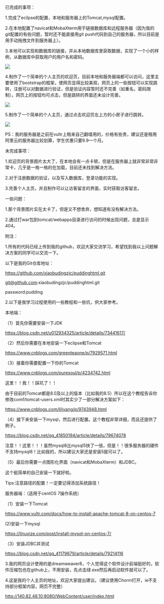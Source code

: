 已完成的事项：

1.完成了ecilpse的配置，本地和服务器上的Tomcat,mysql配置。

2.在本地配置了navicat和MobaXterm用于链接数据库和远程服务器（因为我的git配置的有些问题，暂时还不能直接用git push代码到自己的服务器，所以目前是用手动拖拽文件到服务器上）。

3.本地可以实现和数据库的链接，并从本地数据库里获取数据，实现了一个小的样例，从数据库中获取用户的用户名和密码。

![](C:\Users\xbd980904\Desktop\网页学习报告\数据库结果.PNG)

4.制作了一个简单的个人主页的欢迎页，目前本地和服务器端都可以访问，这里主要使用了bootstrap的框架，使网页显得比较美观，网页上的一些按钮可以实现跳转，注册可以对数据进行验证，但是验证内容暂时还不完善（如重名，密码限制）。网页上的按钮均可点击，但是跳转的界面还未设计完善。

![](C:\Users\xbd980904\Desktop\网页学习报告\欢迎.PNG)

5.制作了一个简单的个人主页，通过点击欢迎页左上方的小房子进行跳转。

![](C:\Users\xbd980904\Desktop\网页学习报告\个人主页.PNG)

PS：我的服务器是之前在vultr上租来自己翻墙用的，价格有些贵，建议还是租用阿里云的服务器比较划算，学生优惠只要9.9一个月。

未完成事项：

1.欢迎页的背景图片太大了，在本地会有一点卡顿，但是在服务器上就非常非常非常卡，几乎是一格一格的在加载，目前还未找到解决方法。

2.对于注册数据的验证，以及写入数据库，登录功能的实现。

3.完善个人主页，并且制作可以让访客留言的界面，实时获取访客留言。

一些问题：

1.那个背景图片实在太卡了，但是又不想舍弃，想知道有没有解决方法。

2.通过打war包到tomcat/webapps目录进行访问的时候出现问题，总是显示404。



附注：

1.所有的代码已经上传到我的github，欢迎大家交流学习，希望找到我以上问题解决方案的同学可以交流一下。

以下是我的Git仓库地址：

https://github.com/xiaobudingzjc/puddinghtml.git

git@github.com:xiaobudingzjc/puddinghtml.git

password:pudding

2.以下是我学习过程使用的一些教程和一些坑，供大家参考。

本地端：

（1）首先你需要安装一下JDK

<https://blog.csdn.net/u012934325/article/details/73441617/>

（2）然后你需要在本地安装一下eclipse和Tomcat

<https://www.cnblogs.com/greenteaone/p/7929571.html>

（3）接着你需要配置一下你的Tomcat

<https://www.cnblogs.com/puresoul/p/4234742.html>

这里！！我！！踩坑了！！

由于目前的Tomcat都是8.0及以上的版本（比如我的8.5）所以在这个教程告诉你修改comf/tomcat-users.xml时其实少了一部分解决方案如下：

<https://www.cnblogs.com/liliyang/p/9743948.html>

（4）接下来安装一下mysql，然后进行配置。这个教程非常详细，而且还提供了例子。

<https://blog.csdn.net/qq_41850194/article/details/79674078>

注意！！这里！！！虽然mysql8比mysql5快了一倍，但是！！很多服务器的硬件不支持mysql8！比如我的，所以建议大家还是安装5就可以了。

（5）最后你需要一点图形化界面（navicat和MobaXterm）和JDBC。

这个挺简单的自己安装一下就好啦。

Tips:注意路径的配置！一定要记得添加系统路径！

服务器端：（适用于centOS 7操作系统）

（1）安装一下Tomcat

<https://www.vultr.com/docs/how-to-install-apache-tomcat-8-on-centos-7>

  (2)安装一下mysql

<https://linuxize.com/post/install-mysql-on-centos-7/>

（3）安装JDBC并测试

<https://blog.csdn.net/qq_41179679/article/details/79214116>

3.我的网页设计使用的是dreamweaver8，个人觉得这个软件设计前端挺好的，软件压缩包也在github上，不用安装，先点击绿.exe然后再启动软件就可以了。

4.这是我的个人主页的地址，欢迎大家提出建议。（建议使用Chorm打开，ie不支持部分框架内容，网页不完整）

<http://140.82.48.10:8080/WebContent/user/index.html>

